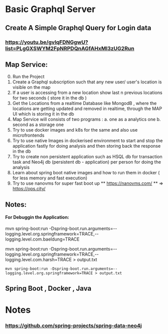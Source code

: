 # Basic Graphql Server

## Create A Simple Graphql Query for Login data

### https://youtu.be/gvIqFDNGgwU?list=PLgGXSWYM2FpNRPDQnAGfAHxMl3zUG2Run

## Map Service:

0. Run the Project
1. Create a Graphql subscription such that any new user/ user's location is visible on the map
2. If a user is accessing from a new location show last n previous locations for two seconds ( store it in the db )
3. Get the Locations from a realtime Database like MongodB , where the locations are getting updated and removed in realtime, through the MAP UI which is storing it in the db
4. Map Service will consists of two programs :
   a. one as a analytics one
   b. second as a storage one
5. Try to use docker images and k8s for the same and also use microfrontends
6. Try to use native Images in dockerised environment to start and stop the application fastly for doing analysis and then storing back the response in the db
7. Try to create non persistent application such as HSQL db for transaction task and Neo4j db (persistent db - application) per person for doing the analysis
8. Learn about spring boot native images and how to run them in docker ( for less memory and fast execution)
9. Try to use nanovms for super fast boot up ** https://nanovms.com/ ** => https://ops.city/

## Notes:

#### For Debuggin the Application:

mvn spring-boot:run
-Dspring-boot.run.arguments=--logging.level.org.springframework=TRACE,--logging.level.com.baeldung=TRACE

mvn spring-boot:run -Dspring-boot.run.arguments=--logging.level.org.springframework=TRACE,--logging.level.com.harsh=TRACE > output.txt

    mvn spring-boot:run -Dspring-boot.run.arguments=--logging.level.org.springframework=TRACE > output.txt

## Spring Boot , Docker , Java

# Notes

### https://github.com/spring-projects/spring-data-neo4j
